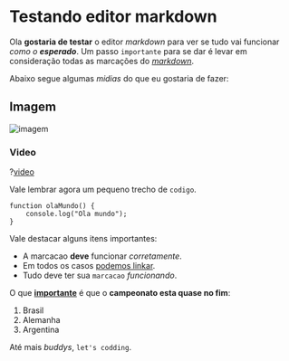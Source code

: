 # Testando editor markdown

Ola **gostaria de testar** o editor *markdown* para ver se tudo vai funcionar *como o **esperado***.
Um passo `importante` para se dar é levar em consideração todas as marcações do *[markdown](http://www.exemplo.com)*.

Abaixo segue algumas *midias* do que eu gostaria de fazer:

## Imagem
![imagem](http://www.url.com)

### Video
?[video](http://www.url.com)

Vale lembrar agora um pequeno trecho de `codigo`.

```
function olaMundo() {
	console.log("Ola mundo");
}
```

Vale destacar alguns itens importantes:

- A marcacao **deve** funcionar _corretamente_.
- Em todos os casos [podemos linkar](url).
- Tudo deve ter sua `marcacao` *funcionando*.

O que **[importante](url)** é que o **campeonato esta quase no fim**:

1. Brasil
2. Alemanha
3. Argentina

Até mais *buddys*, `let's codding`.
